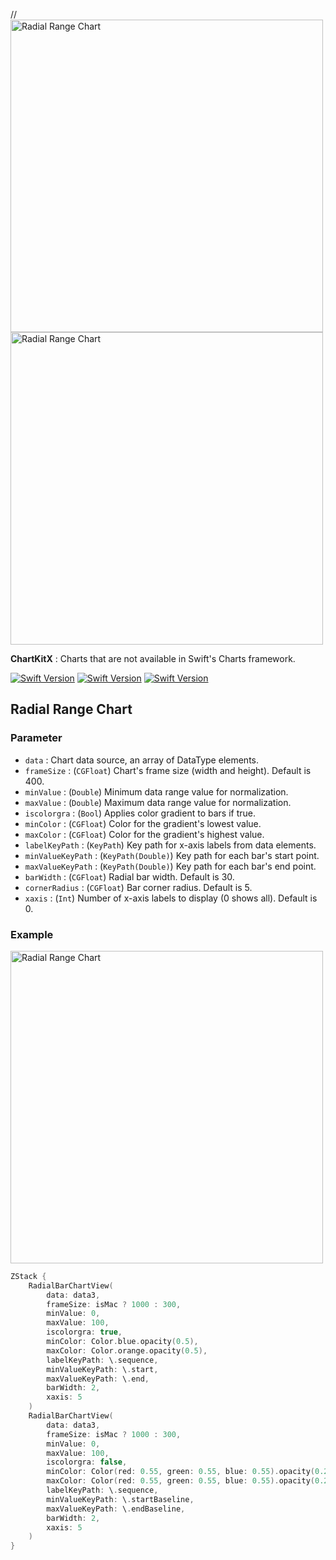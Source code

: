 //<img width="500" alt="Radial Range Chart" src="https://github.com/user-attachments/assets/08e89b89-cf90-4b9f-8a6e-2978da5c77de">
<img width="500" alt="Radial Range Chart" src="https://github.com/user-attachments/assets/3b061069-c785-4d1c-b2cf-8797bd784c2c">

**ChartKitX** : Charts that are not available in Swift's Charts framework.


[![Swift Version](https://img.shields.io/badge/Xcode-16.0+-blue.svg)](https://swift.org)
[![Swift Version](https://img.shields.io/badge/iOS-18.0+-blue.svg)](https://swift.org)
[![Swift Version](https://img.shields.io/badge/Swift-5.0+-orange.svg)](https://swift.org)

## Radial Range Chart

### Parameter

- `data` : Chart data source, an array of DataType elements.
- `frameSize` : (`CGFloat`) Chart's frame size (width and height). Default is 400.
- `minValue` : (`Double`) Minimum data range value for normalization.
- `maxValue` : (`Double`) Maximum data range value for normalization.
- `iscolorgra` : (`Bool`) Applies color gradient to bars if true.
- `minColor` : (`CGFloat`) Color for the gradient's lowest value.
- `maxColor` : (`CGFloat`) Color for the gradient's highest value.
- `labelKeyPath` : (`KeyPath`) Key path for x-axis labels from data elements.
- `minValueKeyPath` : (`KeyPath(Double)`) Key path for each bar's start point.
- `maxValueKeyPath` : (`KeyPath(Double)`) Key path for each bar's end point.
- `barWidth` : (`CGFloat`) Radial bar width. Default is 30.
- `cornerRadius` : (`CGFloat`) Bar corner radius. Default is 5.
- `xaxis` : (`Int`) Number of x-axis labels to display (0 shows all). Default is 0.

### Example

<img width="500" alt="Radial Range Chart" src="https://github.com/user-attachments/assets/69b3bc4e-33fc-464a-a87b-adeceba94117">

```swift
ZStack {
    RadialBarChartView(
        data: data3,
        frameSize: isMac ? 1000 : 300,
        minValue: 0,
        maxValue: 100,
        iscolorgra: true,
        minColor: Color.blue.opacity(0.5),
        maxColor: Color.orange.opacity(0.5),
        labelKeyPath: \.sequence,
        minValueKeyPath: \.start,
        maxValueKeyPath: \.end,
        barWidth: 2,
        xaxis: 5
    )
    RadialBarChartView(
        data: data3,
        frameSize: isMac ? 1000 : 300,
        minValue: 0,
        maxValue: 100,
        iscolorgra: false,
        minColor: Color(red: 0.55, green: 0.55, blue: 0.55).opacity(0.25),
        maxColor: Color(red: 0.55, green: 0.55, blue: 0.55).opacity(0.25),
        labelKeyPath: \.sequence,
        minValueKeyPath: \.startBaseline,
        maxValueKeyPath: \.endBaseline,
        barWidth: 2,
        xaxis: 5
    )
}
```
